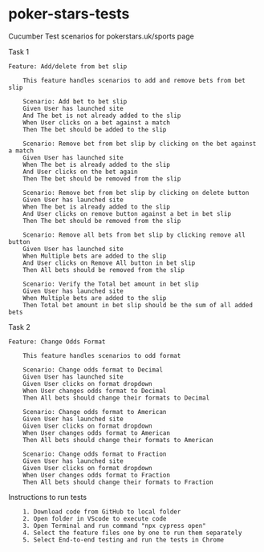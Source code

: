 # poker-stars-tests
Cucumber Test scenarios for pokerstars.uk/sports page

Task 1

    Feature: Add/delete from bet slip

        This feature handles scenarios to add and remove bets from bet slip

        Scenario: Add bet to bet slip
        Given User has launched site
        And The bet is not already added to the slip
        When User clicks on a bet against a match
        Then The bet should be added to the slip

        Scenario: Remove bet from bet slip by clicking on the bet against a match
        Given User has launched site
        When The bet is already added to the slip
        And User clicks on the bet again
        Then The bet should be removed from the slip

        Scenario: Remove bet from bet slip by clicking on delete button
        Given User has launched site
        When The bet is already added to the slip
        And User clicks on remove button against a bet in bet slip
        Then The bet should be removed from the slip
        
        Scenario: Remove all bets from bet slip by clicking remove all button
        Given User has launched site
        When Multiple bets are added to the slip
        And User clicks on Remove All button in bet slip
        Then All bets should be removed from the slip
        
        Scenario: Verify the Total bet amount in bet slip
        Given User has launched site
        When Multiple bets are added to the slip
        Then Total bet amount in bet slip should be the sum of all added bets

Task 2

    Feature: Change Odds Format

        This feature handles scenarios to odd format

        Scenario: Change odds format to Decimal
        Given User has launched site
        Given User clicks on format dropdown
        When User changes odds format to Decimal
        Then All bets should change their formats to Decimal

        Scenario: Change odds format to American
        Given User has launched site
        Given User clicks on format dropdown
        When User changes odds format to American
        Then All bets should change their formats to American

        Scenario: Change odds format to Fraction
        Given User has launched site
        Given User clicks on format dropdown
        When User changes odds format to Fraction
        Then All bets should change their formats to Fraction

Instructions to run tests
        
        1. Download code from GitHub to local folder
        2. Open folder in VScode to execute code
        3. Open Terminal and run command "npx cypress open"
        4. Select the feature files one by one to run them separately
        5. Select End-to-end testing and run the tests in Chrome
